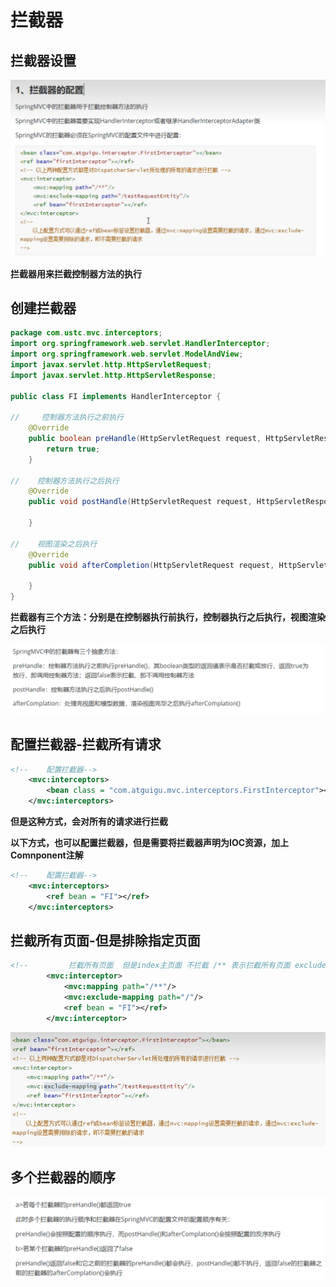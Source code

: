 # 拦截器

## 拦截器设置

![图 1](../images/cd6ffbbf40a978ef895e09b6d94fab6d9001e908101e30b40a05e172d32c4937.png)  

**拦截器用来拦截控制器方法的执行**


## 创建拦截器

```java
package com.ustc.mvc.interceptors;
import org.springframework.web.servlet.HandlerInterceptor;
import org.springframework.web.servlet.ModelAndView;
import javax.servlet.http.HttpServletRequest;
import javax.servlet.http.HttpServletResponse;

public class FI implements HandlerInterceptor {

//     控制器方法执行之前执行
    @Override
    public boolean preHandle(HttpServletRequest request, HttpServletResponse response, Object handler) throws Exception {
        return true;
    }

//    控制器方法执行之后执行
    @Override
    public void postHandle(HttpServletRequest request, HttpServletResponse response, Object handler, ModelAndView modelAndView) throws Exception {
    
    }

//    视图渲染之后执行
    @Override
    public void afterCompletion(HttpServletRequest request, HttpServletResponse response, Object handler, Exception ex) throws Exception {

    }
}

```

**拦截器有三个方法：分别是在控制器执行前执行，控制器执行之后执行，视图渲染之后执行**

![图 2](../images/5c67c777da0112486d574fdf5240c45882a561983c740a871dc4fc4bfbde256d.png)  


## 配置拦截器-拦截所有请求

```xml
<!--    配置拦截器-->
    <mvc:interceptors>
        <bean class = "com.atguigu.mvc.interceptors.FirstInterceptor"></bean>
    </mvc:interceptors>

```

**但是这种方式，会对所有的请求进行拦截**

**以下方式，也可以配置拦截器，但是需要将拦截器声明为IOC资源，加上Comnponent注解**

```xml
<!--    配置拦截器-->
    <mvc:interceptors>
        <ref bean = "FI"></ref>
    </mvc:interceptors>
```

## 拦截所有页面-但是排除指定页面


```xml
<!--         拦截所有页面  但是index主页面 不拦截 /** 表示拦截所有页面 exclude-mapping 拦截指定页面-->
        <mvc:interceptor>
            <mvc:mapping path="/**"/>
            <mvc:exclude-mapping path="/"/>
            <ref bean = "FI"></ref>
        </mvc:interceptor>
```

![图 3](../images/3f88c9e25b4ed9f150d41cd51d9829ea45cdf2e7ba48f74dd2a34f42615ec584.png)  

## 多个拦截器的顺序

![图 4](../images/ab9de4a8fec84911c5756d024e48835b7f910efac2b25d906e92b97d422e9596.png)  

